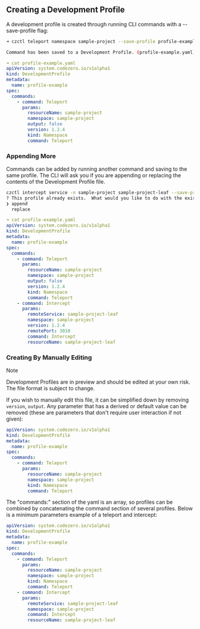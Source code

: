 ## Creating a Development Profile

A development profile is created through running CLI commands with a --save-profile flag:

```bash
➜ czctl teleport namespace sample-project --save-profile profile-example.yaml

Command has been saved to a Development Profile. (profile-example.yaml)
```
```yaml
➜ cat profile-example.yaml
apiVersion: system.codezero.io/v1alpha1
kind: DevelopmentProfile
metadata:
  name: profile-example
spec:
  commands:
    - command: Teleport
      params:
        resourceName: sample-project
        namespace: sample-project
        output: false
        version: 1.2.4
        kind: Namespace
        command: Teleport
```

### Appending More

Commands can be added by running another command and saving to the same profile. The CLI will ask you if you are
appending or replacing the contents of the Development Profile file.

```bash
czctl intercept service -n sample-project sample-project-leaf --save-profile profile-example.yaml
? This profile already exists.  What would you like to do with the existing profile? (Use arrow keys)
❯ append 
  replace 
```

```yaml
➜ cat profile-example.yaml
apiVersion: system.codezero.io/v1alpha1
kind: DevelopmentProfile
metadata:
  name: profile-example
spec:
  commands:
    - command: Teleport
      params:
        resourceName: sample-project
        namespace: sample-project
        output: false
        version: 1.2.4
        kind: Namespace
        command: Teleport
    - command: Intercept
      params:
        remoteService: sample-project-leaf
        namespace: sample-project
        version: 1.2.4
        remotePort: 3010
        command: Intercept
        resourceName: sample-project-leaf
```

### Creating By Manually Editing

> [!NOTE]
> Development Profiles are in preview and should be edited at your own risk. The file format is subject to change.

If you wish to manually edit this file, it can be simplified down by removing `version`, `output`. Any parameter that 
has a derived or default value can be removed (these are parameters that don't require user interaction if not given):

```yaml
apiVersion: system.codezero.io/v1alpha1
kind: DevelopmentProfile
metadata:
  name: profile-example
spec:
  commands:
    - command: Teleport
      params:
        resourceName: sample-project
        namespace: sample-project
        kind: Namespace
        command: Teleport
```

The "commands:" section of the yaml is an array, so profiles can be combined by concatenating
the command section of several profiles. Below is a minimum parameters example of a teleport and intercept:

```yaml
apiVersion: system.codezero.io/v1alpha1
kind: DevelopmentProfile
metadata:
  name: profile-example
spec:
  commands:
    - command: Teleport
      params:
        resourceName: sample-project
        namespace: sample-project
        kind: Namespace
        command: Teleport
    - command: Intercept
      params:
        remoteService: sample-project-leaf
        namespace: sample-project
        command: Intercept
        resourceName: sample-project-leaf
```
